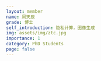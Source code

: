 ```yaml
---
layout: member
name: 周天辰
grade: 博士
self_introduction: 隐私计算，图像生成
img: assets/img/ztc.jpg
importance: 1
category: PhD Students
page: false
---
```



